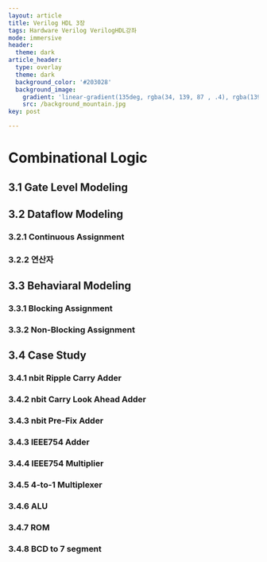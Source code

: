 ```yaml
---
layout: article
title: Verilog HDL 3장
tags: Hardware Verilog VerilogHDL강좌
mode: immersive
header:
  theme: dark
article_header:
  type: overlay
  theme: dark
  background_color: '#203028'
  background_image:
    gradient: 'linear-gradient(135deg, rgba(34, 139, 87 , .4), rgba(139, 34, 139, .4))'
    src: /background_mountain.jpg
key: post

---
```


# Combinational Logic

<!--more-->

## 3.1 Gate Level Modeling



## 3.2 Dataflow Modeling

### 3.2.1 Continuous Assignment



### 3.2.2 연산자



## 3.3 Behaviaral Modeling

### 3.3.1 Blocking Assignment



### 3.3.2 Non-Blocking Assignment



## 3.4 Case Study

### 3.4.1 nbit Ripple Carry Adder

### 3.4.2 nbit Carry Look Ahead Adder

### 3.4.3 nbit Pre-Fix Adder

### 3.4.3 IEEE754 Adder

### 3.4.4 IEEE754 Multiplier

### 3.4.5 4-to-1 Multiplexer

### 3.4.6 ALU

### 3.4.7 ROM

### 3.4.8 BCD to 7 segment





